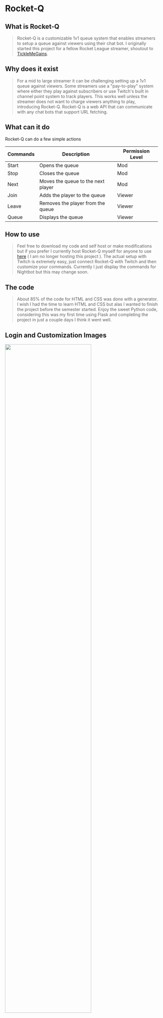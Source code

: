# Rocket-Q
## What is Rocket-Q

> Rocket-Q is a customizable 1v1 queue system that enables streamers to setup a queue against viewers using their chat bot.
I originally started this project for a fellow Rocket League streamer, shoutout to [TickleMeGains](https://www.twitch.tv/ticklemegains).

## Why does it exist
> For a mid to large streamer it can be challenging setting up a 1v1 queue against viewers. Some streamers use a "pay-to-play" system where either
they play against subscribers or use Twitch's built in channel point system to track players. This works well unless the streamer does not want
to charge viewers anything to play, introducing Rocket-Q. Rocket-Q is a web API that can communicate with any chat bots that support URL fetching.

## What can it do
 Rocket-Q can do a few simple actions
  
Commands | Description | Permission Level
------------ | ------------- | -------------
Start | Opens the queue | Mod
Stop | Closes the queue | Mod
Next | Moves the queue to the next player | Mod
Join | Adds the player to the queue | Viewer
Leave | Removes the player from the queue | Viewer
Queue | Displays the queue | Viewer

## How to use

> Feel free to download my code and self host or make modifications but if you prefer I currently host Rocket-Q myself for anyone to use
[here](#) ( I am no longer hosting this project ). The actual setup with Twitch is extremely easy, just connect Rocket-Q with Twitch and then customize your commands. Currently I just display the commands for Nightbot but this may change soon.

## The code
> About 85% of the code for HTML and CSS was done with a generator. I wish I had the time to learn HTML and CSS but alas I wanted to finish the project before the semester started.
Enjoy the sweet Python code, considering this was my first time using Flask and completing the project in just a couple days I think it went well.

## Login and Customization Images
<img src="https://i.imgur.com/L2LLcch.png" width="75%">
<img src="https://i.imgur.com/2HeUho6.png" width="75%">
